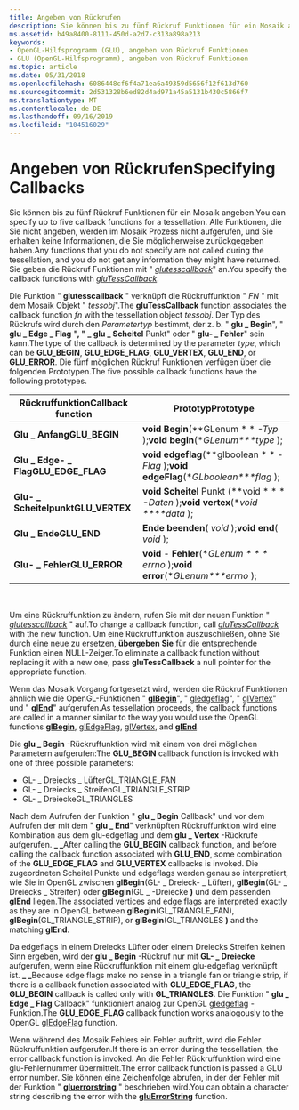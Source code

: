 ```yaml
---
title: Angeben von Rückrufen
description: Sie können bis zu fünf Rückruf Funktionen für ein Mosaik angeben.
ms.assetid: b49a8400-8111-450d-a2d7-c313a898a213
keywords:
- OpenGL-Hilfsprogramm (GLU), angeben von Rückruf Funktionen
- GLU (OpenGL-Hilfsprogramm), angeben von Rückruf Funktionen
ms.topic: article
ms.date: 05/31/2018
ms.openlocfilehash: 6086448cf6f4a71ea6a49359d5656f12f613d760
ms.sourcegitcommit: 2d531328b6ed82d4ad971a45a5131b430c5866f7
ms.translationtype: MT
ms.contentlocale: de-DE
ms.lasthandoff: 09/16/2019
ms.locfileid: "104516029"
---
```

# <a name="specifying-callbacks"></a><span data-ttu-id="c235f-105">Angeben von Rückrufen</span><span class="sxs-lookup"><span data-stu-id="c235f-105">Specifying Callbacks</span></span>

<span data-ttu-id="c235f-106">Sie können bis zu fünf Rückruf Funktionen für ein Mosaik angeben.</span><span class="sxs-lookup"><span data-stu-id="c235f-106">You can specify up to five callback functions for a tessellation.</span></span> <span data-ttu-id="c235f-107">Alle Funktionen, die Sie nicht angeben, werden im Mosaik Prozess nicht aufgerufen, und Sie erhalten keine Informationen, die Sie möglicherweise zurückgegeben haben.</span><span class="sxs-lookup"><span data-stu-id="c235f-107">Any functions that you do not specify are not called during the tessellation, and you do not get any information they might have returned.</span></span> <span data-ttu-id="c235f-108">Sie geben die Rückruf Funktionen mit " [*glutesscallback*](glutess.md)" an.</span><span class="sxs-lookup"><span data-stu-id="c235f-108">You specify the callback functions with [*gluTessCallback*](glutess.md).</span></span>

<span data-ttu-id="c235f-109">Die Funktion " **glutesscallback** " verknüpft die Rückruffunktion " *FN* " mit dem Mosaik Objekt " *tessobj*".</span><span class="sxs-lookup"><span data-stu-id="c235f-109">The **gluTessCallback** function associates the callback function *fn* with the tessellation object *tessobj*.</span></span> <span data-ttu-id="c235f-110">Der Typ des Rückrufs wird durch den *Parametertyp* bestimmt, der z. b. " **glu \_ Begin**", " **glu \_ Edge \_ Flag** **", " \_** **glu \_ Scheitel** Punkt" oder " **glu- \_ Fehler**" sein kann.</span><span class="sxs-lookup"><span data-stu-id="c235f-110">The type of the callback is determined by the parameter *type*, which can be **GLU\_BEGIN**, **GLU\_EDGE\_FLAG**, **GLU\_VERTEX**, **GLU\_END**, or **GLU\_ERROR**.</span></span> <span data-ttu-id="c235f-111">Die fünf möglichen Rückruf Funktionen verfügen über die folgenden Prototypen.</span><span class="sxs-lookup"><span data-stu-id="c235f-111">The five possible callback functions have the following prototypes.</span></span>



| <span data-ttu-id="c235f-112">Rückruffunktion</span><span class="sxs-lookup"><span data-stu-id="c235f-112">Callback function</span></span>   | <span data-ttu-id="c235f-113">Prototyp</span><span class="sxs-lookup"><span data-stu-id="c235f-113">Prototype</span></span>                                    |
|---------------------|----------------------------------------------|
| <span data-ttu-id="c235f-114">**Glu \_ Anfang**</span><span class="sxs-lookup"><span data-stu-id="c235f-114">**GLU\_BEGIN**</span></span>      | <span data-ttu-id="c235f-115">**void** **Begin**(\*\*GLenum \* \* *-Typ* );</span><span class="sxs-lookup"><span data-stu-id="c235f-115">**void** **begin**(\**GLenum\*\*\*type* );</span></span>       |
| <span data-ttu-id="c235f-116">**Glu \_ Edge- \_ Flag**</span><span class="sxs-lookup"><span data-stu-id="c235f-116">**GLU\_EDGE\_FLAG**</span></span> | <span data-ttu-id="c235f-117">**void** **edgeflag**(\*\*glboolean \* \* *-Flag* );</span><span class="sxs-lookup"><span data-stu-id="c235f-117">**void** **edgeFlag**(\**GLboolean\*\*\*flag* );</span></span> |
| <span data-ttu-id="c235f-118">**Glu- \_ Scheitelpunkt**</span><span class="sxs-lookup"><span data-stu-id="c235f-118">**GLU\_VERTEX**</span></span>     | <span data-ttu-id="c235f-119">**void** **Scheitel** Punkt (\*\*void \* \* \* *-Daten* );</span><span class="sxs-lookup"><span data-stu-id="c235f-119">**void** **vertex**(\**void \*\*\*\*data* );</span></span>     |
| <span data-ttu-id="c235f-120">**Glu \_ Ende**</span><span class="sxs-lookup"><span data-stu-id="c235f-120">**GLU\_END**</span></span>        | <span data-ttu-id="c235f-121"> **Ende beenden**( *void* );</span><span class="sxs-lookup"><span data-stu-id="c235f-121">**void** **end**( *void* );</span></span>                  |
| <span data-ttu-id="c235f-122">**Glu- \_ Fehler**</span><span class="sxs-lookup"><span data-stu-id="c235f-122">**GLU\_ERROR**</span></span>      | <span data-ttu-id="c235f-123">**void** - **Fehler**(\**GLenum \* \* \* errno* );</span><span class="sxs-lookup"><span data-stu-id="c235f-123">**void** **error**(\**GLenum\*\*\*errno* );</span></span>      |



 

<span data-ttu-id="c235f-124">Um eine Rückruffunktion zu ändern, rufen Sie mit der neuen Funktion " [*glutesscallback*](glutess.md) " auf.</span><span class="sxs-lookup"><span data-stu-id="c235f-124">To change a callback function, call [*gluTessCallback*](glutess.md) with the new function.</span></span> <span data-ttu-id="c235f-125">Um eine Rückruffunktion auszuschließen, ohne Sie durch eine neue zu ersetzen, **übergeben Sie** für die entsprechende Funktion einen NULL-Zeiger.</span><span class="sxs-lookup"><span data-stu-id="c235f-125">To eliminate a callback function without replacing it with a new one, pass **gluTessCallback** a null pointer for the appropriate function.</span></span>

<span data-ttu-id="c235f-126">Wenn das Mosaik Vorgang fortgesetzt wird, werden die Rückruf Funktionen ähnlich wie die OpenGL-Funktionen " [**glBegin**](glbegin.md)", " [gledgeflag](gledgeflag-functions.md)", " [glVertex](glvertex-functions.md)" und " [**glEnd**](glend.md)" aufgerufen.</span><span class="sxs-lookup"><span data-stu-id="c235f-126">As tessellation proceeds, the callback functions are called in a manner similar to the way you would use the OpenGL functions [**glBegin**](glbegin.md), [glEdgeFlag](gledgeflag-functions.md), [glVertex](glvertex-functions.md), and [**glEnd**](glend.md).</span></span>

<span data-ttu-id="c235f-127">Die **glu \_ Begin** -Rückruffunktion wird mit einem von drei möglichen Parametern aufgerufen:</span><span class="sxs-lookup"><span data-stu-id="c235f-127">The **GLU\_BEGIN** callback function is invoked with one of three possible parameters:</span></span>

-   <span data-ttu-id="c235f-128">GL- \_ Dreiecks \_ Lüfter</span><span class="sxs-lookup"><span data-stu-id="c235f-128">GL\_TRIANGLE\_FAN</span></span>
-   <span data-ttu-id="c235f-129">GL- \_ Dreiecks \_ Streifen</span><span class="sxs-lookup"><span data-stu-id="c235f-129">GL\_TRIANGLE\_STRIP</span></span>
-   <span data-ttu-id="c235f-130">GL- \_ Dreiecke</span><span class="sxs-lookup"><span data-stu-id="c235f-130">GL\_TRIANGLES</span></span>

<span data-ttu-id="c235f-131">Nach dem Aufrufen der Funktion " **glu \_ Begin** Callback" und vor dem Aufrufen der mit dem " **glu \_ End**" verknüpften Rückruffunktion wird eine Kombination aus dem glu-edgeflag und dem **glu \_ Vertex** -Rückrufe aufgerufen. **\_ \_**</span><span class="sxs-lookup"><span data-stu-id="c235f-131">After calling the **GLU\_BEGIN** callback function, and before calling the callback function associated with **GLU\_END**, some combination of the **GLU\_EDGE\_FLAG** and **GLU\_VERTEX** callbacks is invoked.</span></span> <span data-ttu-id="c235f-132">Die zugeordneten Scheitel Punkte und edgeflags werden genau so interpretiert, wie Sie in OpenGL zwischen **glBegin**(GL- \_ Dreieck- \_ Lüfter), **glBegin**(GL- \_ Dreiecks \_ Streifen) oder **glBegin**(GL \_ -Dreiecke **)** und dem passenden **glEnd** liegen.</span><span class="sxs-lookup"><span data-stu-id="c235f-132">The associated vertices and edge flags are interpreted exactly as they are in OpenGL between **glBegin**(GL\_TRIANGLE\_FAN), **glBegin**(GL\_TRIANGLE\_STRIP), or **glBegin**(GL\_TRIANGLES **)** and the matching **glEnd**.</span></span>

<span data-ttu-id="c235f-133">Da edgeflags in einem Dreiecks Lüfter oder einem Dreiecks Streifen keinen Sinn ergeben, wird der **glu \_ Begin** -Rückruf nur mit **GL- \_ Dreiecke** aufgerufen, wenn eine Rückruffunktion mit einem glu-edgeflag verknüpft ist. **\_ \_**</span><span class="sxs-lookup"><span data-stu-id="c235f-133">Because edge flags make no sense in a triangle fan or triangle strip, if there is a callback function associated with **GLU\_EDGE\_FLAG**, the **GLU\_BEGIN** callback is called only with **GL\_TRIANGLES**.</span></span> <span data-ttu-id="c235f-134">Die Funktion " **glu \_ Edge \_ Flag** Callback" funktioniert analog zur OpenGL [gledgeflag](gledgeflag-functions.md) -Funktion.</span><span class="sxs-lookup"><span data-stu-id="c235f-134">The **GLU\_EDGE\_FLAG** callback function works analogously to the OpenGL [glEdgeFlag](gledgeflag-functions.md) function.</span></span>

<span data-ttu-id="c235f-135">Wenn während des Mosaik Fehlers ein Fehler auftritt, wird die Fehler Rückruffunktion aufgerufen.</span><span class="sxs-lookup"><span data-stu-id="c235f-135">If there is an error during the tessellation, the error callback function is invoked.</span></span> <span data-ttu-id="c235f-136">An die Fehler Rückruffunktion wird eine glu-Fehlernummer übermittelt.</span><span class="sxs-lookup"><span data-stu-id="c235f-136">The error callback function is passed a GLU error number.</span></span> <span data-ttu-id="c235f-137">Sie können eine Zeichenfolge abrufen, in der der Fehler mit der Funktion " [**gluerrorstring**](gluerrorstring.md) " beschrieben wird.</span><span class="sxs-lookup"><span data-stu-id="c235f-137">You can obtain a character string describing the error with the [**gluErrorString**](gluerrorstring.md) function.</span></span>

 

 




